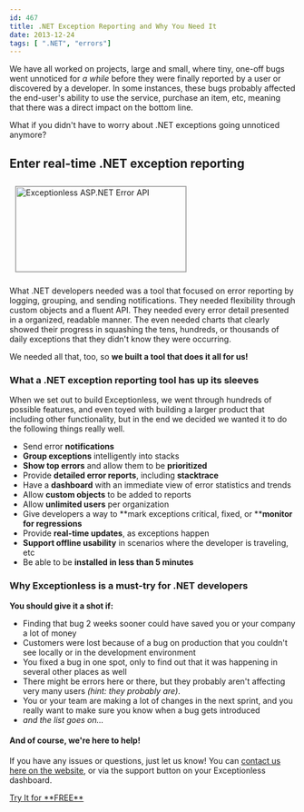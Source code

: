 ```yaml
---
id: 467
title: .NET Exception Reporting and Why You Need It
date: 2013-12-24
tags: [ ".NET", "errors"]
---
```

We have all worked on projects, large and small, where tiny, one-off bugs went unnoticed for _a while_ before they were finally reported by a user or discovered by a developer. In some instances, these bugs probably affected the end-user's ability to use the service, purchase an item, etc, meaning that there was a direct impact on the bottom line.

What if you didn't have to worry about .NET exceptions going unnoticed anymore?<!--more-->

## Enter real-time .NET exception reporting

<img loading="lazy" class="alignright size-medium wp-image-148" style="margin: 10px; border: 1px solid #999;" alt="Exceptionless ASP.NET Error API" src="/assets/img/news/toexceptionless1-300x150.png" width="300" height="150" data-id="148" srcset="/assets/toexceptionless1-300x150.png 300w, /assets/toexceptionless1.png 560w" sizes="(max-width: 300px) 100vw, 300px" />

What .NET developers needed was a tool that focused on error reporting by logging, grouping, and sending notifications. They needed flexibility through custom objects and a fluent API. They needed every error detail presented in a organized, readable manner. The even needed charts that clearly showed their progress in squashing the tens, hundreds, or thousands of daily exceptions that they didn't know they were occurring.

We needed all that, too, so **we built a tool that does it all for us!**

### What a .NET exception reporting tool has up its sleeves

When we set out to build Exceptionless, we went through hundreds of possible features, and even toyed with building a larger product that including other functionality, but in the end we decided we wanted it to do the following things really well.

* Send error **notifications**
* **Group exceptions** intelligently into stacks
* **Show top errors** and allow them to be **prioritized**
* Provide **detailed error reports**, including **stacktrace**
* Have a **dashboard** with an immediate view of error statistics and trends
* Allow **custom objects** to be added to reports
* Allow **unlimited users** per organization
* Give developers a way to **mark exceptions critical, fixed, or ****monitor for regressions**
* Provide **real-time updates**, as exceptions happen
* **Support offline usability** in scenarios where the developer is traveling, etc
* Be able to be **installed in less than 5 minutes**

### Why Exceptionless is a must-try for .NET developers

**You should give it a shot if:**

* Finding that bug 2 weeks sooner could have saved you or your company a lot of money
* Customers were lost because of a bug on production that you couldn't see locally or in the development environment
* You fixed a bug in one spot, only to find out that it was happening in several other places as well
* There might be errors here or there, but they probably aren't affecting very many users _(hint: they probably are)_.
* You or your team are making a lot of changes in the next sprint, and you really want to make sure you know when a bug gets introduced
* _and the list goes on..._

#### And of course, we're here to help!

If you have any issues or questions, just let us know! You can [contact us here on the website](/contact/ "Contact Us"), or via the support button on your Exceptionless dashboard.

<div class="signup center">
  <a class="btn btn-large btn-primary" href="https://be.exceptionless.io/signup">Try It for **FREE**</a>
</div>
